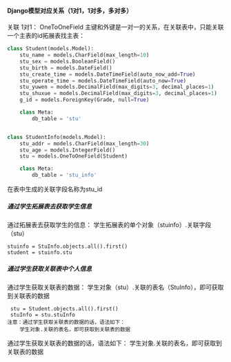 #### Django模型对应关系（1对1，1对多，多对多）

关联
1对1： OneToOneField  主键和外键是一对一的关系，在关联表中，只能关联一个主表的id拓展表找主表：



```python
class Student(models.Model):
    stu_name = models.CharField(max_length=10)
    stu_sex = models.BooleanField()
    stu_birth = models.DateField()
    stu_create_time = models.DateTimeField(auto_now_add=True)
    stu_operate_time = models.DateTimeField(auto_now=True)
    stu_yuwen = models.DecimalField(max_digits=3, decimal_places=1)
    stu_shuxue = models.DecimalField(max_digits=3, decimal_places=1)
    g_id = models.ForeignKey(Grade, null=True)

    class Meta:
        db_table = 'stu'


class StudentInfo(models.Model):
    stu_addr = models.CharField(max_length=30)
    stu_age = models.IntegerField()
    stu = models.OneToOneField(Student)

    class Meta:
        db_table = 'stu_info'
```

在表中生成的关联字段名称为stu_id

##### 通过学生拓展表去获取学生信息

通过拓展表去获取学生的信息：
学生拓展表的单个对象（stuinfo）.关联字段（stu）

```
stuinfo = StuInfo.objects.all().first()
student = stuinfo.stu
```

##### 通过学生获取关联表中个人信息

通过学生获取关联表的数据：
    学生对象（stu）.关联的表名（StuInfo），即可获取到关联表的数据

```
 stu = Student.objects.all().first()
 stuInfo = stu.stuInfo
注意：通过学生获取关联表的数据的话，语法如下：
    学生对象.关联的表名，即可获取到关联表的数据
```

通过学生获取关联表的数据的话，语法如下：
    学生对象.关联的表名，即可获取到关联表的数据